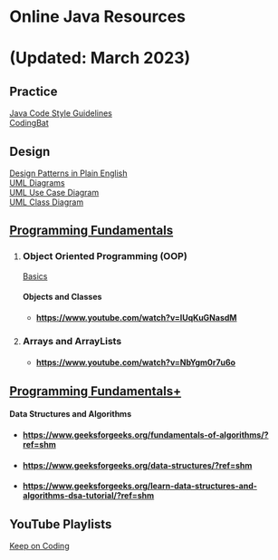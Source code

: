 # 					**Online Java  Resources** 
# 					 (Updated: March 2023)

## Practice
[Java Code Style Guidelines](https://www.cs.cornell.edu/courses/JavaAndDS/JavaStyle.html#Indentation)  
[CodingBat](https://codingbat.com/java)

## Design
[Design Patterns in Plain English](https://www.youtube.com/watch?v=NU_1StN5Tkk)  
[UML Diagrams](https://www.youtube.com/watch?v=WnMQ8HlmeXc)  
[UML Use Case Diagram](https://www.youtube.com/watch?v=zid-MVo7M-E)  
[UML Class Diagram](https://www.youtube.com/watch?v=UI6lqHOVHic)  


## <u>Programming Fundamentals</u>

1. ### Object Oriented Programming (OOP)

   [Basics](https://www.youtube.com/watch?v=1ONhXmQuWP8)

   

   #### Objects and Classes

   - #### https://www.youtube.com/watch?v=IUqKuGNasdM

1. ### Arrays and ArrayLists
   - #### https://www.youtube.com/watch?v=NbYgm0r7u6o


## <u>Programming Fundamentals+</u>

#### Data Structures and Algorithms
  - #### https://www.geeksforgeeks.org/fundamentals-of-algorithms/?ref=shm
  - #### https://www.geeksforgeeks.org/data-structures/?ref=shm
  - #### https://www.geeksforgeeks.org/learn-data-structures-and-algorithms-dsa-tutorial/?ref=shm

## YouTube Playlists

[Keep on Coding](https://www.youtube.com/playlist?list=PLuVT2Ug8ISOUeumoUczDqraT_EO6qFdWt)





